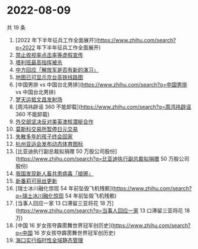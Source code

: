 # 2022-08-09

共 19 条

<!-- BEGIN -->
<!-- 最后更新时间 Tue Aug 09 2022 15:09:51 GMT+0800 (China Standard Time) -->

1. [2022 年下半年征兵工作全面展开](https://www.zhihu.com/search?q=2022 年下半年征兵工作全面展开)
1. [禁止收视率点击率等虚假宣传](https://www.zhihu.com/search?q=禁止收视率点击率等虚假宣传)
1. [塔利班最高指挥被杀](https://www.zhihu.com/search?q=塔利班最高指挥被杀)
1. [中方回应「解放军是否有新的演习」](https://www.zhihu.com/search?q=中方回应「解放军是否有新的演习」)
1. [地图已可显示京台高铁线路图](https://www.zhihu.com/search?q=地图已可显示京台高铁线路图)
1. [中国男排 vs 中国台北男排](https://www.zhihu.com/search?q=中国男排 vs 中国台北男排)
1. [梦天运抵文昌发射场](https://www.zhihu.com/search?q=梦天运抵文昌发射场)
1. [周鸿祎辟谣 360 不能卸载](https://www.zhihu.com/search?q=周鸿祎辟谣 360 不能卸载)
1. [外交部坚决反对美英澳核潜艇合作](https://www.zhihu.com/search?q=外交部坚决反对美英澳核潜艇合作)
1. [莫斯科交易所暂停日元交易](https://www.zhihu.com/search?q=莫斯科交易所暂停日元交易)
1. [失散多年的孩子终会回家](https://www.zhihu.com/search?q=失散多年的孩子终会回家)
1. [杭州亚运会发布动态体育图标](https://www.zhihu.com/search?q=杭州亚运会发布动态体育图标)
1. [比亚迪执行副总裁拟捐赠 50 万股公司股份](https://www.zhihu.com/search?q=比亚迪执行副总裁拟捐赠 50 万股公司股份)
1. [我国发现新人畜共患病毒「琅琊」](https://www.zhihu.com/search?q=我国发现新人畜共患病毒「琅琊」)
1. [新番莉可丽丝更新](https://www.zhihu.com/search?q=新番莉可丽丝更新)
1. [瑞士冰川融化惊现 54 年前坠毁飞机残骸](https://www.zhihu.com/search?q=瑞士冰川融化惊现 54 年前坠毁飞机残骸)
1. [当事人回应一家 13 口滞留三亚将花 18 万](https://www.zhihu.com/search?q=当事人回应一家 13 口滞留三亚将花
   18 万)
1. [中国 16 岁女孩夺霹雳舞世界冠军创历史](https://www.zhihu.com/search?q=中国 16 岁女孩夺霹雳舞世界冠军创历史)
1. [海口实行临时性全域静态管理](https://www.zhihu.com/search?q=海口实行临时性全域静态管理)

<!-- END -->
